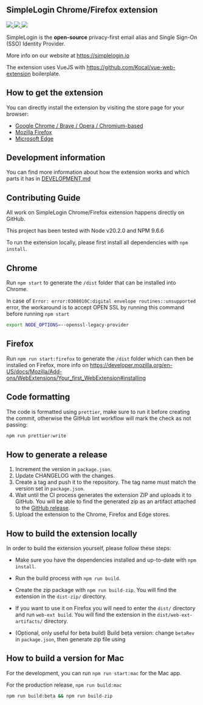 SimpleLogin Chrome/Firefox extension
---
<p>
<a href="https://chrome.google.com/webstore/detail/simplelogin-protect-your/dphilobhebphkdjbpfohgikllaljmgbn">
    <img src="https://img.shields.io/chrome-web-store/rating/dphilobhebphkdjbpfohgikllaljmgbn?label=Chrome%20Extension">
</a>

<a href="https://addons.mozilla.org/en-GB/firefox/addon/simplelogin/">
<img src="https://img.shields.io/amo/rating/simplelogin?label=Firefox%20Add-On&logo=SimpleLogin">
</a>

<a href="./LICENSE">
<img src="https://img.shields.io/github/license/simple-login/app">
</a>

</p>

SimpleLogin is the **open-source** privacy-first email alias and Single Sign-On (SSO) Identity Provider.

More info on our website at https://simplelogin.io

The extension uses VueJS with https://github.com/Kocal/vue-web-extension boilerplate.

## How to get the extension

You can directly install the extension by visiting the store page for your browser:

- [Google Chrome / Brave / Opera / Chromium-based](https://chrome.google.com/webstore/detail/simpleloginreceive-send-e/dphilobhebphkdjbpfohgikllaljmgbn) 
- [Mozilla Firefox](https://addons.mozilla.org/firefox/addon/simplelogin/) 
- [Microsoft Edge](https://microsoftedge.microsoft.com/addons/detail/simpleloginreceive-sen/diacfpipniklenphgljfkmhinphjlfff)

## Development information

You can find more information about how the extension works and which parts it has in [DEVELOPMENT.md](./DEVELOPMENT.md)

## Contributing Guide

All work on SimpleLogin Chrome/Firefox extension happens directly on GitHub.

This project has been tested with Node v20.2.0 and NPM 9.6.6


To run the extension locally, please first install all dependencies with `npm install`.

## Chrome

Run `npm start` to generate the `/dist` folder that can be installed into Chrome.

In case of `Error: error:0308010C:digital envelope routines::unsupported` error, the workaround is to accept OPEN SSL by running this command before running `npm start`

```bash
export NODE_OPTIONS=--openssl-legacy-provider
````

## Firefox

Run `npm run start:firefox` to generate the `/dist` folder which can then be installed on Firefox, more info on https://developer.mozilla.org/en-US/docs/Mozilla/Add-ons/WebExtensions/Your_first_WebExtension#installing

## Code formatting

The code is formatted using `prettier`, make sure to run it before creating the commit, otherwise the GitHub lint workflow will mark the check as not passing:

```bash
npm run prettier:write
```

## How to generate a release

1. Increment the version in `package.json`.
2. Update CHANGELOG with the changes.
3. Create a tag and push it to the repository. The tag name must match the version set in `package.json`.
4. Wait until the CI process generates the extension ZIP and uploads it to GitHub. You will be able to find the generated zip as an artifact attached to the [GitHub release](https://github.com/simple-login/browser-extension/releases).
5. Upload the extension to the Chrome, Firefox and Edge stores.


## How to build the extension locally

In order to build the extension yourself, please follow these steps:

- Make sure you have the dependencies installed and up-to-date with `npm install`.
- Run the build process with `npm run build`.
- Create the zip package with `npm run build-zip`. You will find the extension in the `dist-zip/` directory.
- If you want to use it on Firefox you will need to enter the `dist/` directory and run `web-ext build`. You will find the extension in the `dist/web-ext-artifacts/` directory.  

- (Optional, only useful for beta build) Build beta version: change `betaRev` in `package.json`, then generate zip file using

## How to build a version for Mac

For the development, you can run `npm run start:mac` for the Mac app.

For the production release, `npm run build:mac`

```bash
npm run build:beta && npm run build-zip
```